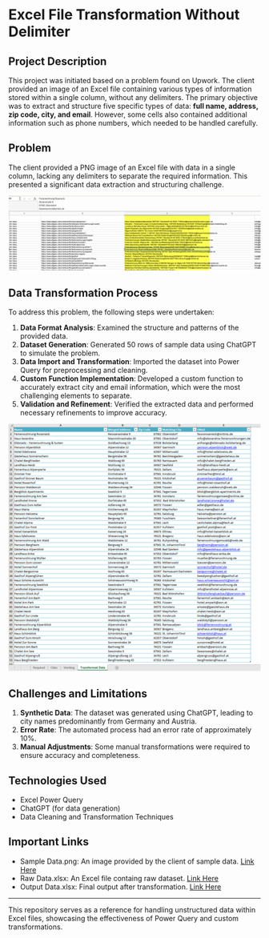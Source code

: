 # Excel File Transformation Without Delimiter

## Project Description
This project was initiated based on a problem found on Upwork. The client provided an image of an Excel file containing various types of information stored within a single column, without any delimiters. The primary objective was to extract and structure five specific types of data: **full name, address, zip code, city, and email**. However, some cells also contained additional information such as phone numbers, which needed to be handled carefully.

## Problem
The client provided a PNG image of an Excel file with data in a single column, lacking any delimiters to separate the required information. This presented a significant data extraction and structuring challenge.

![Sample Data Image](https://github.com/rumana-amin/Data-Transformation-Cleaning-Wrangling/blob/main/Excel%20Text%20to%20Columns%20without%20Delimiter/Sample%20Data.png)
## Data Transformation Process
To address this problem, the following steps were undertaken:
1. **Data Format Analysis**: Examined the structure and patterns of the provided data.
2. **Dataset Generation**: Generated 50 rows of sample data using ChatGPT to simulate the problem.
3. **Data Import and Transformation**: Imported the dataset into Power Query for preprocessing and cleaning.
4. **Custom Function Implementation**: Developed a custom function to accurately extract city and email information, which were the most challenging elements to separate.
5. **Validation and Refinement**: Verified the extracted data and performed necessary refinements to improve accuracy.
   
![Final Output](https://github.com/rumana-amin/Data-Transformation-Cleaning-Wrangling/blob/main/Excel%20Text%20to%20Columns%20without%20Delimiter/Final%20Output.png)

## Challenges and Limitations
1. **Synthetic Data**: The dataset was generated using ChatGPT, leading to city names predominantly from Germany and Austria.
2. **Error Rate**: The automated process had an error rate of approximately 10%.
3. **Manual Adjustments**: Some manual transformations were required to ensure accuracy and completeness.

## Technologies Used
- Excel Power Query
- ChatGPT (for data generation)
- Data Cleaning and Transformation Techniques

## Important Links
- Sample Data.png: An image provided by the client of sample data. [Link Here](https://github.com/rumana-amin/Data-Transformation-Cleaning-Wrangling/blob/main/Excel%20Text%20to%20Columns%20without%20Delimiter/Sample%20Data.png)
- Raw Data.xlsx: An Excel file containg raw dataset. [Link Here](https://github.com/rumana-amin/Data-Transformation-Cleaning-Wrangling/blob/main/Excel%20Text%20to%20Columns%20without%20Delimiter/Raw%20Data.xlsx)
- Output Data.xlsx: Final output after transformation. [Link Here](https://github.com/rumana-amin/Data-Transformation-Cleaning-Wrangling/blob/main/Excel%20Text%20to%20Columns%20without%20Delimiter/Output%20Data.xlsx)

---
This repository serves as a reference for handling unstructured data within Excel files, showcasing the effectiveness of Power Query and custom transformations.
